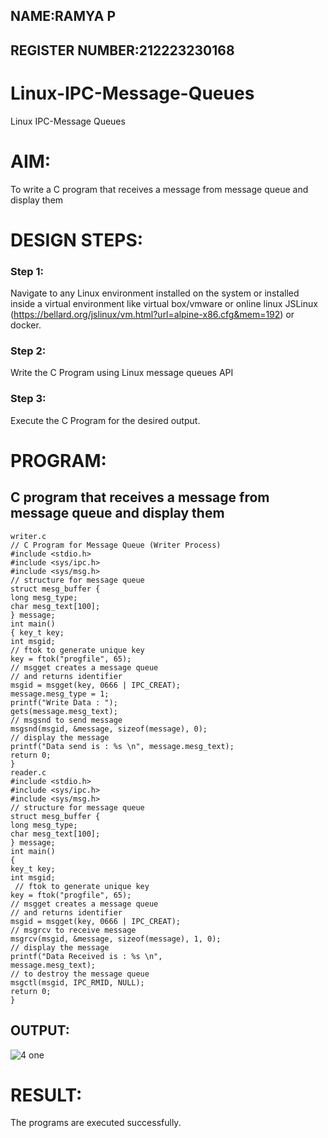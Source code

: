 ## NAME:RAMYA P
## REGISTER NUMBER:212223230168

# Linux-IPC-Message-Queues
Linux IPC-Message Queues

# AIM:
To write a C program that receives a message from message queue and display them

# DESIGN STEPS:

### Step 1:

Navigate to any Linux environment installed on the system or installed inside a virtual environment like virtual box/vmware or online linux JSLinux (https://bellard.org/jslinux/vm.html?url=alpine-x86.cfg&mem=192) or docker.

### Step 2:

Write the C Program using Linux message queues API 

### Step 3:

Execute the C Program for the desired output. 

# PROGRAM:

## C program that receives a message from message queue and display them
~~~
writer.c
// C Program for Message Queue (Writer Process) 
#include <stdio.h>
#include <sys/ipc.h>
#include <sys/msg.h>
// structure for message queue 
struct mesg_buffer { 
long mesg_type; 
char mesg_text[100]; 
} message; 
int main() 
{ key_t key; 
int msgid;
// ftok to generate unique key 
key = ftok("progfile", 65); 
// msgget creates a message queue 
// and returns identifier 
msgid = msgget(key, 0666 | IPC_CREAT); 
message.mesg_type = 1; 
printf("Write Data : "); 
gets(message.mesg_text); 
// msgsnd to send message 
msgsnd(msgid, &message, sizeof(message), 0); 
// display the message 
printf("Data send is : %s \n", message.mesg_text); 
return 0; 
}
reader.c
#include <stdio.h>
#include <sys/ipc.h>
#include <sys/msg.h>
// structure for message queue
struct mesg_buffer {
long mesg_type;
char mesg_text[100];
} message;
int main()
{
key_t key;
int msgid;
 // ftok to generate unique key
key = ftok("progfile", 65);
// msgget creates a message queue
// and returns identifier
msgid = msgget(key, 0666 | IPC_CREAT);
// msgrcv to receive message
msgrcv(msgid, &message, sizeof(message), 1, 0);
// display the message
printf("Data Received is : %s \n",
message.mesg_text);
// to destroy the message queue
msgctl(msgid, IPC_RMID, NULL);
return 0;
}

~~~





## OUTPUT:
![4 one](https://github.com/23006111/Linux-IPC-Message-Queues/assets/145981696/21c88174-21fb-446c-8fd8-7ebcdd641b18)



# RESULT:
The programs are executed successfully.
